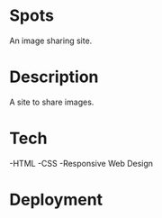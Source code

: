# Spots

An image sharing site.

# Description

A site to share images.

# Tech

-HTML
-CSS
-Responsive Web Design

# Deployment
